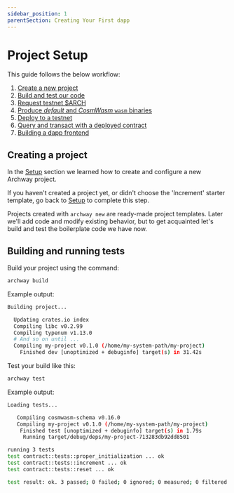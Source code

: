 ```yaml
---
sidebar_position: 1
parentSection: Creating Your First dapp
---
```


# Project Setup

This guide follows the below workflow:

1. [Create a new project](#creating-a-project)
2. [Build and test our code](#building-and-running-tests)
3. [Request testnet $ARCH](./faucet.md)
4. [Produce _default_ and _CosmWasm_ `wasm` binaries](./wasm.md)
5. [Deploy to a testnet](./deploy.md)
6. [Query and transact with a deployed contract](./interact.md)
7. [Building a dapp frontend](./dapp.md)

## Creating a project

In the [Setup](../../getting-started/setup.md) section we learned how to create and configure a new Archway project.

If you haven't created a project yet, or didn't choose the 'Increment' starter template, go back to [Setup](../../getting-started/setup.md) to complete this step.

Projects created with `archway new` are ready-made project templates. Later we'll add code and modify existing behavior, but to get acquainted let's build and test the boilerplate code we have now.

## Building and running tests

Build your project using the command:

```bash
archway build
```

Example output:

```bash
Building project...

  Updating crates.io index
  Compiling libc v0.2.99
  Compiling typenum v1.13.0
  # And so on until ...
  Compiling my-project v0.1.0 (/home/my-system-path/my-project)
    Finished dev [unoptimized + debuginfo] target(s) in 31.42s
```

Test your build like this:

```bash
archway test
```

Example output:

```bash
Loading tests...

   Compiling cosmwasm-schema v0.16.0
   Compiling my-project v0.1.0 (/home/my-system-path/my-project)
    Finished test [unoptimized + debuginfo] target(s) in 1.79s
     Running target/debug/deps/my-project-713283db92dd8501

running 3 tests
test contract::tests::proper_initialization ... ok
test contract::tests::increment ... ok
test contract::tests::reset ... ok

test result: ok. 3 passed; 0 failed; 0 ignored; 0 measured; 0 filtered out; finished in 0.00s
```
